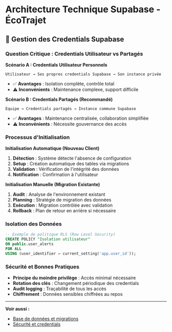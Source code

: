 
# Architecture Technique Supabase - ÉcoTrajet

## 🔐 Gestion des Credentials Supabase

### Question Critique : Credentials Utilisateur vs Partagés

**Scénario A : Credentials Utilisateur Personnels**
```
Utilisateur → Ses propres credentials Supabase → Son instance privée
```
- ✅ **Avantages** : Isolation complète, contrôle total
- ⚠️ **Inconvénients** : Maintenance complexe, support difficile

**Scénario B : Credentials Partagés (Recommandé)**
```
Équipe → Credentials partagés → Instance commune Supabase
```
- ✅ **Avantages** : Maintenance centralisée, collaboration simplifiée
- ⚠️ **Inconvénients** : Nécessite gouvernance des accès

### Processus d'Initialisation

**Initialisation Automatique (Nouveau Client)**
1. **Détection** : Système détecte l'absence de configuration
2. **Setup** : Création automatique des tables via migrations
3. **Validation** : Vérification de l'intégrité des données
4. **Notification** : Confirmation à l'utilisateur

**Initialisation Manuelle (Migration Existante)**
1. **Audit** : Analyse de l'environnement existant
2. **Planning** : Stratégie de migration des données
3. **Exécution** : Migration contrôlée avec validation
4. **Rollback** : Plan de retour en arrière si nécessaire

### Isolation des Données

```sql
-- Exemple de politique RLS (Row Level Security)
CREATE POLICY "Isolation utilisateur" 
ON public.user_alerts 
FOR ALL 
USING (user_identifier = current_setting('app.user_id'));
```

### Sécurité et Bonnes Pratiques

- **Principe du moindre privilège** : Accès minimal nécessaire
- **Rotation des clés** : Changement périodique des credentials
- **Audit logging** : Traçabilité de tous les accès
- **Chiffrement** : Données sensibles chiffrées au repos

---

**Voir aussi :**
- [Base de données et migrations](./database.md)
- [Sécurité et credentials](./security.md)
